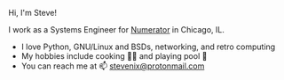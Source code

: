 Hi, I'm Steve!

I work as a Systems Engineer for [Numerator](https://www.numerator.com/) in Chicago, IL.

 * I love Python, GNU/Linux and BSDs, networking, and retro computing
 * My hobbies include cooking 👨‍🍳 and playing pool 🎱
 * You can reach me at 📫 stevenix@protonmail.com

